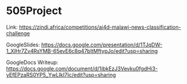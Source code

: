 # 505Project

Link:
https://zindi.africa/competitions/ai4d-malawi-news-classification-challenge

GoogleSlides:
https://docs.google.com/presentation/d/1TJqDW-1_XlHr7Zv4RsYMB-65evE6c8q47bltMftypJo/edit?usp=sharing

GoogleDocs Writeup:
https://docs.google.com/document/d/1ibkEzJ3Vevku0fgdHi3-yEfEPzaRS0YP5_YwLIkI7Ic/edit?usp=sharing
